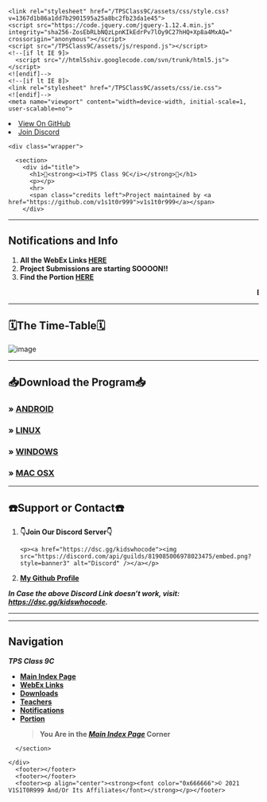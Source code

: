 
<!--<!doctype html>-->
<html lang="en-US">
  <head>
    <link rel="icon" href="https://i.imgur.com/8avuY28.png" type="image/png">
    <meta charset="utf-8">
    <meta http-equiv="X-UA-Compatible" content="IE=edge">

<!-- Begin Jekyll SEO tag v2.7.1 -->
<title>TPSClass9C</title>
<meta name="generator" content="Jekyll v3.9.0" />
<meta property="og:title" content="TPSClass9C" />
<meta property="og:locale" content="en_US" />
<link rel="canonical" href="https://v1s1t0r999.github.io/TPSClass9C/" />
<meta property="og:url" content="https://v1s1t0r999.github.io/TPSClass9C/" />
<meta property="og:site_name" content="TPSClass9C" />
<meta name="twitter:card" content="summary" />
<meta property="twitter:title" content="TPSClass9C" />
<script type="application/ld+json">
{"headline":"TPSClass9C","url":"https://v1s1t0r999.github.io/TPSClass9C/","@type":"WebSite","name":"TPSClass9C","@context":"https://schema.org"}</script>
<!-- End Jekyll SEO tag -->

    <link rel="stylesheet" href="/TPSClass9C/assets/css/style.css?v=1367d1b86a1dd7b2901595a25a8bc2fb23da1e45">
    <script src="https://code.jquery.com/jquery-1.12.4.min.js" integrity="sha256-ZosEbRLbNQzLpnKIkEdrPv7lOy9C27hHQ+Xp8a4MxAQ=" crossorigin="anonymous"></script>
    <script src="/TPSClass9C/assets/js/respond.js"></script>
    <!--[if lt IE 9]>
      <script src="//html5shiv.googlecode.com/svn/trunk/html5.js"></script>
    <![endif]-->
    <!--[if lt IE 8]>
    <link rel="stylesheet" href="/TPSClass9C/assets/css/ie.css">
    <![endif]-->
    <meta name="viewport" content="width=device-width, initial-scale=1, user-scalable=no">

  </head>
  <body>
      <div id="header">
        <nav>
          <li class="fork"><a href="https://github.com/v1s1t0r999/TPSClass9C">View On GitHub</a></li>
          <li class="fork"><a href="https://dsc.gg/kidswhocode">Join Discord</a></li>
        </nav>
      </div><!-- end header -->

    <div class="wrapper">

      <section>
        <div id="title">
          <h1>🎉<strong><i>TPS Class 9C</i></strong>🎉</h1>
          <p></p>
          <hr>
          <span class="credits left">Project maintained by <a href="https://github.com/v1s1t0r999">v1s1t0r999</a></span>
        </div>

        

<hr />

<h2 id="notifications-and-info">Notifications and Info</h2>
<ol>
  <li><strong>All the WebEx Links <a href="https://v1s1t0r999.github.io/TPSClass9C/WebEx_Links">HERE</a></strong></li>
  <li><strong>Project Submissions are starting SOOOON!!</strong></li>
  <li><strong>Find the Portion <a href="https://v1s1t0r999.github.io/TPSClass9C/Portion">HERE</a></strong></li>
</ol>
<marquee behavior="scroll" direction="left"><strong>EXAMS FROM 19th JULY!!  !!STAY STRONG!!</strong></marquee>

<hr />

<h2 id="️the-time-table️">🗓️The Time-Table🗓️</h2>

<p><img src="https://user-images.githubusercontent.com/77138706/122703194-a2882900-d26e-11eb-863c-b1adfa27c2c3.png" alt="image" /></p>

<hr />

<h2 id="download-the-program">📥Download the Program📥</h2>

<h3 id="-android">» <a href="https://v1s1t0r999.github.io/TPSClass9C/downloads#:~:text=1.%20%F0%9F%93%B1For%20Android,file%20from%20here."><strong>ANDROID</strong></a></h3>
<h3 id="-linux">» <a href="https://v1s1t0r999.github.io/TPSClass9C/downloads#:~:text=2.%20%F0%9F%90%A7For%20Linux,the%20Shell%20File."><strong>LINUX</strong></a></h3>
<h3 id="-windows">» <a href="https://v1s1t0r999.github.io/TPSClass9C/downloads#:~:text=3.%20%F0%9F%96%A5%EF%B8%8FFor%20Windows,the%20Windows%20Executable."><strong>WINDOWS</strong></a></h3>
<h3 id="-mac-osx">» <a href="https://v1s1t0r999.github.io/TPSClass9C/downloads#:~:text=4.%20%F0%9F%8D%8EFor%20MAC,OSX%20App%20file."><strong>MAC OSX</strong></a></h3>

<hr />

<h2 id="️support-or-contact️">☎️Support or Contact☎️</h2>

<ol>
  <li>
    <p><strong>👇Join Our Discord Server👇</strong></p>

    <p><a href="https://dsc.gg/kidswhocode"><img src="https://discord.com/api/guilds/819085006978023475/embed.png?style=banner3" alt="Discord" /></a></p>
  </li>
  <li>
    <p><a href="https://github.com/v1s1t0r999/"><strong>My Github Profile</strong></a></p>
  </li>
</ol>

<p><strong><em>In Case the above Discord Link doesn’t work, visit: <a href="https://dsc.gg/kidswhocode">https://dsc.gg/kidswhocode</a>.</em></strong></p>

<hr />
<hr />

<h2 id="navigation">Navigation</h2>
<p><strong><em>TPS Class 9C</em></strong></p>
<ul>
  <li><a href="https://v1s1t0r999.github.io/TPSClass9C/index"><strong>Main Index Page</strong></a></li>
  <li><a href="https://v1s1t0r999.github.io/TPSClass9C/WebEx_Links"><strong>WebEx Links</strong></a></li>
  <li><a href="https://v1s1t0r999.github.io/TPSClass9C/downloads"><strong>Downloads</strong></a></li>
  <li><a href="https://v1s1t0r999.github.io/TPSClass9C/Teachers"><strong>Teachers</strong></a></li>
  <li><a href="https://v1s1t0r999.github.io/TPSClass9C/Notifications"><strong>Notifications</strong></a></li>
  <li><a href="https://v1s1t0r999.github.io/TPSClass9C/Portion"><strong>Portion</strong></a>
    <blockquote>
      <p><strong>You Are in the <a href="https://v1s1t0r999.github.io/TPSClass9C/index"><em>Main Index Page</em></a> Corner</strong></p>
    </blockquote>
  </li>
</ul>



      </section>

    </div>
	  <footer></footer>
	  <footer></footer>
	  <footer><p align="center"><strong><font color="0x666666">© 2021 V1S1T0R999 And/Or Its Affiliates</font></strong></p></footer>
    
  </body>
</html>
